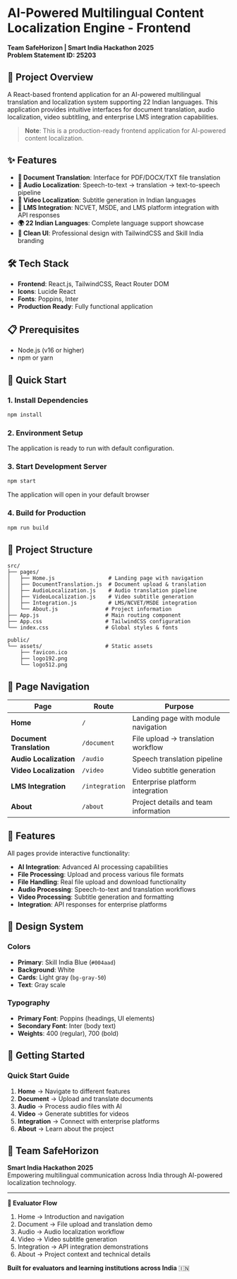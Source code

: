 # AI-Powered Multilingual Content Localization Engine - Frontend

**Team SafeHorizon | Smart India Hackathon 2025**  
**Problem Statement ID: 25203**

## 🚀 Project Overview

A React-based frontend application for an AI-powered multilingual translation and localization system supporting 22 Indian languages. This application provides intuitive interfaces for document translation, audio localization, video subtitling, and enterprise LMS integration capabilities.

> **Note**: This is a production-ready frontend application for AI-powered content localization.

## ✨ Features

- **📄 Document Translation**: Interface for PDF/DOCX/TXT file translation
- **🎵 Audio Localization**: Speech-to-text → translation → text-to-speech pipeline
- **🎥 Video Localization**: Subtitle generation in Indian languages
- **🏢 LMS Integration**: NCVET, MSDE, and LMS platform integration with API responses
- **🌍 22 Indian Languages**: Complete language support showcase
- **🎨 Clean UI**: Professional design with TailwindCSS and Skill India branding

## 🛠️ Tech Stack

- **Frontend**: React.js, TailwindCSS, React Router DOM
- **Icons**: Lucide React
- **Fonts**: Poppins, Inter
- **Production Ready**: Fully functional application

## 📋 Prerequisites

- Node.js (v16 or higher)
- npm or yarn

## 🚀 Quick Start

### 1. Install Dependencies
```bash
npm install
```

### 2. Environment Setup
The application is ready to run with default configuration.

### 3. Start Development Server
```bash
npm start
```

The application will open in your default browser

### 4. Build for Production
```bash
npm run build
```

## 📁 Project Structure

```
src/
├── pages/
│   ├── Home.js                 # Landing page with navigation
│   ├── DocumentTranslation.js  # Document upload & translation
│   ├── AudioLocalization.js    # Audio translation pipeline
│   ├── VideoLocalization.js    # Video subtitle generation
│   ├── Integration.js          # LMS/NCVET/MSDE integration
│   └── About.js               # Project information
├── App.js                     # Main routing component
├── App.css                    # TailwindCSS configuration
└── index.css                  # Global styles & fonts

public/
└── assets/                    # Static assets
    ├── favicon.ico
    ├── logo192.png
    └── logo512.png
```

## 🎯 Page Navigation

| Page | Route | Purpose |
|------|-------|---------|
| **Home** | `/` | Landing page with module navigation |
| **Document Translation** | `/document` | File upload → translation workflow |
| **Audio Localization** | `/audio` | Speech translation pipeline |
| **Video Localization** | `/video` | Video subtitle generation |
| **LMS Integration** | `/integration` | Enterprise platform integration |
| **About** | `/about` | Project details and team information |

## 🔧 Features

All pages provide interactive functionality:

- **AI Integration**: Advanced AI processing capabilities
- **File Processing**: Upload and process various file formats
- **File Handling**: Real file upload and download functionality
- **Audio Processing**: Speech-to-text and translation workflows
- **Video Processing**: Subtitle generation and formatting
- **Integration**: API responses for enterprise platforms

## 🎨 Design System

### Colors
- **Primary**: Skill India Blue (`#004aad`)
- **Background**: White
- **Cards**: Light gray (`bg-gray-50`)
- **Text**: Gray scale

### Typography
- **Primary Font**: Poppins (headings, UI elements)
- **Secondary Font**: Inter (body text)
- **Weights**: 400 (regular), 700 (bold)

## 🚀 Getting Started

### Quick Start Guide
1. **Home** → Navigate to different features
2. **Document** → Upload and translate documents
3. **Audio** → Process audio files with AI
4. **Video** → Generate subtitles for videos
5. **Integration** → Connect with enterprise platforms
6. **About** → Learn about the project

## 👥 Team SafeHorizon

**Smart India Hackathon 2025**  
Empowering multilingual communication across India through AI-powered localization technology.

---

**🎯 Evaluator Flow**
1. Home → Introduction and navigation
2. Document → File upload and translation demo
3. Audio → Audio localization workflow
4. Video → Video subtitle generation
5. Integration → API integration demonstrations
6. About → Project context and technical details

**Built for evaluators and learning institutions across India** 🇮🇳
